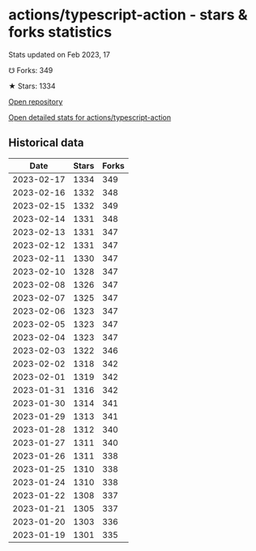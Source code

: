 # actions/typescript-action - stars & forks statistics

Stats updated on Feb 2023, 17

☋ Forks: 349

★ Stars: 1334

[Open repository](https://github.com/actions/typescript-action)

[Open detailed stats for actions/typescript-action](https://reviewgithub.com/rep/actions/typescript-action)

## Historical data
| Date | Stars | Forks |
|------|-------|-------|
| 2023-02-17 | 1334 | 349 | 
| 2023-02-16 | 1332 | 348 | 
| 2023-02-15 | 1332 | 349 | 
| 2023-02-14 | 1331 | 348 | 
| 2023-02-13 | 1331 | 347 | 
| 2023-02-12 | 1331 | 347 | 
| 2023-02-11 | 1330 | 347 | 
| 2023-02-10 | 1328 | 347 | 
| 2023-02-08 | 1326 | 347 | 
| 2023-02-07 | 1325 | 347 | 
| 2023-02-06 | 1323 | 347 | 
| 2023-02-05 | 1323 | 347 | 
| 2023-02-04 | 1323 | 347 | 
| 2023-02-03 | 1322 | 346 | 
| 2023-02-02 | 1318 | 342 | 
| 2023-02-01 | 1319 | 342 | 
| 2023-01-31 | 1316 | 342 | 
| 2023-01-30 | 1314 | 341 | 
| 2023-01-29 | 1313 | 341 | 
| 2023-01-28 | 1312 | 340 | 
| 2023-01-27 | 1311 | 340 | 
| 2023-01-26 | 1311 | 338 | 
| 2023-01-25 | 1310 | 338 | 
| 2023-01-24 | 1310 | 338 | 
| 2023-01-22 | 1308 | 337 | 
| 2023-01-21 | 1305 | 337 | 
| 2023-01-20 | 1303 | 336 | 
| 2023-01-19 | 1301 | 335 | 

